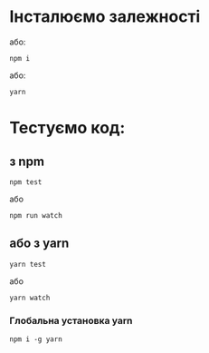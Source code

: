 # Інсталюємо залежності

або:

```
npm i
```

або:

```
yarn
```

# Тестуємо код:

## з npm

```
npm test
```

або

```
npm run watch
```

## або з yarn

```
yarn test
```

або

```
yarn watch
```

### Глобальна установка yarn

```
npm i -g yarn
```
